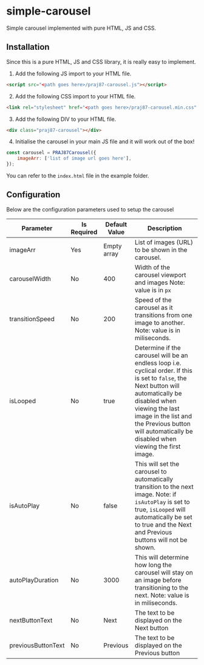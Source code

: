 # simple-carousel

Simple carousel implemented with pure HTML, JS and CSS.

## Installation

Since this is a pure HTML, JS and CSS library, it is really easy to implement.

1. Add the following JS import to your HTML file.

```html
<script src="<path goes here>/praj87-carousel.js"></script>
```

2. Add the following CSS import to your HTML file.

```html
<link rel="stylesheet" href="<path goes here>/praj87-carousel.min.css" />
```

3. Add the following DIV to your HTML file.

```html
<div class="praj87-carousel"></div>
```

4. Initialise the carousel in your main JS file and it will work out of the box!

```javascript
const carousel = PRAJ87Carousel({
    imageArr: ['list of image url goes here'],
});
```

You can refer to the `index.html` file in the example folder.

## Configuration

Below are the configuration parameters used to setup the carousel

| Parameter          | Is Required | Default Value | Description                                                                                                                                                                                                                                                                   |
| ------------------ | ----------- | ------------- | ----------------------------------------------------------------------------------------------------------------------------------------------------------------------------------------------------------------------------------------------------------------------------- |
| imageArr           | Yes         | Empty array   | List of images (URL) to be shown in the carousel.                                                                                                                                                                                                                             |
| carouselWidth      | No          | 400           | Width of the carousel viewport and images Note: value is in `px`                                                                                                                                                                                                              |
| transitionSpeed    | No          | 200           | Speed of the carousel as it transitions from one image to another. Note: value is in miliseconds.                                                                                                                                                                             |
| isLooped           | No          | true          | Determine if the carousel will be an endless loop i.e. cyclical order. If this is set to `false`, the Next button will automatically be disabled when viewing the last image in the list and the Previous button will automatically be disabled when viewing the first image. |
| isAutoPlay         | No          | false         | This will set the carousel to automatically transition to the next image. Note: if `isAutoPlay` is set to true, `isLooped` will automatically be set to true and the Next and Previous buttons will not be shown.                                                             |
| autoPlayDuration   | No          | 3000          | This will determine how long the carousel will stay on an image before transitioning to the next. Note: value is in miliseconds.                                                                                                                                              |
| nextButtonText     | No          | Next          | The text to be displayed on the Next button                                                                                                                                                                                                                                   |
| previousButtonText | No          | Previous      | The text to be displayed on the Previous button                                                                                                                                                                                                                               |
